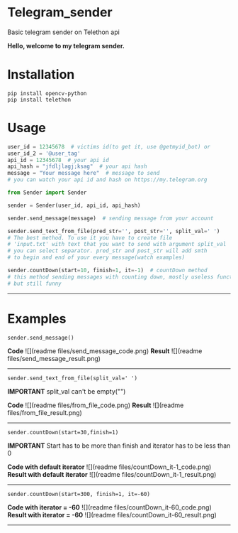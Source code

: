 # Telegram_sender

Basic telegram sender on Telethon api

**Hello, welcome to my telegram sender.**

# Installation

```shell
pip install opencv-python
pip install telethon
```

# Usage

```python
user_id = 12345678  # victims id(to get it, use @getmyid_bot) or
user_id_2 = '@user_tag'
api_id = 12345678  # your api id
api_hash = "jfdljlagj;ksag"  # your api hash
message = "Your message here"  # message to send
# you can watch your api id and hash on https://my.telegram.org

from Sender import Sender

sender = Sender(user_id, api_id, api_hash)

sender.send_message(message)  # sending message from your account

sender.send_text_from_file(pred_str='', post_str='', split_val=' ')
# The best method. To use it you have to create file 
# 'input.txt' with text that you want to send with argument split_val
# you can select separator. pred_str and post_str will add smth
# to begin and end of your every message(watch examples)

sender.countDown(start=10, finish=1, it=-1)  # countDown method
# this method sending messages with counting down, mostly useless function,
# but still funny
```

<hr>

# Examples

`sender.send_message()`

**Code**
![](readme files/send_message_code.png)
**Result**
![](readme files/send_message_result.png)
<hr>

`sender.send_text_from_file(split_val=' ')`

**IMPORTANT** split_val can't be empty("")

**Code**
![](readme files/from_file_code.png)
**Result**
![](readme files/from_file_result.png)
<hr>

`sender.countDown(start=30,finish=1)`

**IMPORTANT**
Start has to be more than finish and iterator has to be less than 0

**Code with default iterator**
![](readme files/countDown_it-1_code.png)
**Result with default iterator**
![](readme files/countDown_it-1_result.png)
<hr>

`sender.countDown(start=300, finish=1, it=-60)`

**Code with iterator = -60**
![](readme files/countDown_it-60_code.png)
**Result with iterator = -60**
![](readme files/countDown_it-60_result.png)
<hr>



